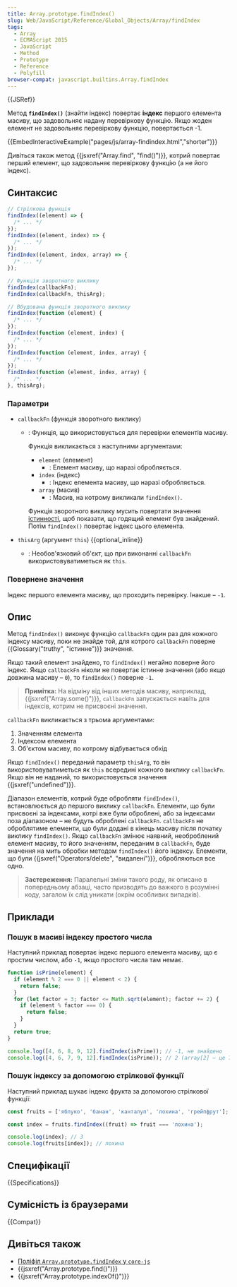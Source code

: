 ```yaml
---
title: Array.prototype.findIndex()
slug: Web/JavaScript/Reference/Global_Objects/Array/findIndex
tags:
  - Array
  - ECMAScript 2015
  - JavaScript
  - Method
  - Prototype
  - Reference
  - Polyfill
browser-compat: javascript.builtins.Array.findIndex
---
```


{{JSRef}}

Метод **`findIndex()`** (знайти індекс) повертає **індекс** першого елемента масиву, що задовольняє надану перевіркову функцію.
Якщо жоден елемент не задовольняє перевіркову функцію, повертається -1.

{{EmbedInteractiveExample("pages/js/array-findindex.html","shorter")}}

Дивіться також метод {{jsxref("Array.find", "find()")}}, котрий повертає перший елемент, що задовольняє перевіркову функцію (а не його індекс).

## Синтаксис

```js
// Стрілкова функція
findIndex((element) => {
  /* ... */
});
findIndex((element, index) => {
  /* ... */
});
findIndex((element, index, array) => {
  /* ... */
});

// Функція зворотного виклику
findIndex(callbackFn);
findIndex(callbackFn, thisArg);

// Вбудована функція зворотного виклику
findIndex(function (element) {
  /* ... */
});
findIndex(function (element, index) {
  /* ... */
});
findIndex(function (element, index, array) {
  /* ... */
});
findIndex(function (element, index, array) {
  /* ... */
}, thisArg);
```

### Параметри

- `callbackFn` (функція зворотного виклику)

  - : Функція, що використовується для перевірки елементів масиву.

    Функція викликається з наступними аргументами:

    - `element` (елемент)
      - : Елемент масиву, що наразі обробляється.
    - `index` (індекс)
      - : Індекс елемента масиву, що наразі обробляється.
    - `array` (масив)
      - : Масив, на котрому викликали `findIndex()`.

    Функція зворотного виклику мусить повертати значення [істинності](/uk/docs/Glossary/Truthy), щоб показати, що годящий елемент був знайдений.
    Потім `findIndex()` повертає індекс цього елемента.

- `thisArg` (аргумент `this`) {{optional_inline}}
  - : Необов'язковий об'єкт, що при виконанні `callbackFn` використовуватиметься як `this`.

### Повернене значення

Індекс першого елемента масиву, що проходить перевірку. Інакше – `-1`.

## Опис

Метод `findIndex()` виконує функцію `callbackFn` один раз для кожного індексу масиву, поки не знайде той, для котрого `callbackFn` поверне {{Glossary("truthy", "істинне")}} значення.

Якщо такий елемент знайдено, то `findIndex()` негайно поверне його індекс.
Якщо `callbackFn` ніколи не повертає істинне значення (або якщо довжина масиву – `0`), то `findIndex()` поверне `-1`.

> **Примітка:** На відміну від інших методів масиву, наприклад, {{jsxref("Array.some()")}}, `callbackFn` запускається навіть для індексів, котрим не присвоєні значення.

`callbackFn` викликається з трьома аргументами:

1. Значенням елемента
2. Індексом елемента
3. Об'єктом масиву, по котрому відбувається обхід

Якщо `findIndex()` переданий параметр `thisArg`, то він використовуватиметься як `this` всередині кожного виклику `callbackFn`.
Якщо він не наданий, то використовується значення {{jsxref("undefined")}}.

Діапазон елементів, котрий буде обробляти `findIndex()`, встановлюється до першого виклику `callbackFn`.
Елементи, що були присвоєні за індексами, котрі вже були оброблені, або за індексами поза діапазоном – не будуть оброблені `callbackFn`.
`callbackFn` не оброблятиме елементи, що були додані в кінець масиву після початку виклику `findIndex()`.
Якщо `callbackFn` змінює наявний, необроблений елемент масиву, то його значенням, переданим в `callbackFn`, буде значення на мить обробки методом `findIndex()` його індексу.
Елементи, що були {{jsxref("Operators/delete", "видалені")}}, обробляються все одно.

> **Застереження:** Паралельні зміни такого роду, як описано в попередньому абзаці, часто призводять до важкого в розумінні коду, загалом їх слід уникати (окрім особливих випадків).

## Приклади

### Пошук в масиві індексу простого числа

Наступний приклад повертає індекс першого елемента масиву, що є простим числом, або `-1`, якщо простого числа там немає.

```js
function isPrime(element) {
  if (element % 2 === 0 || element < 2) {
    return false;
  }
  for (let factor = 3; factor <= Math.sqrt(element); factor += 2) {
    if (element % factor === 0) {
      return false;
    }
  }
  return true;
}

console.log([4, 6, 8, 9, 12].findIndex(isPrime)); // -1, не знайдено
console.log([4, 6, 7, 9, 12].findIndex(isPrime)); // 2 (array[2] – це 7)
```

### Пошук індексу за допомогою стрілкової функції

Наступний приклад шукає індекс фрукта за допомогою стрілкової функції:

```js
const fruits = ['яблуко', 'банан', 'канталуп', 'лохина', 'грейпфрут'];

const index = fruits.findIndex((fruit) => fruit === 'лохина');

console.log(index); // 3
console.log(fruits[index]); // лохина
```

## Специфікації

{{Specifications}}

## Сумісність із браузерами

{{Compat}}

## Дивіться також

- [Поліфіл `Array.prototype.findIndex` у `core-js`](https://github.com/zloirock/core-js#ecmascript-array)
- {{jsxref("Array.prototype.find()")}}
- {{jsxref("Array.prototype.indexOf()")}}
